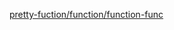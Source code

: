 [pretty-fuction/function/function-func](https://stackoverflow.com/questions/4384765/whats-the-difference-between-pretty-function-function-func)
